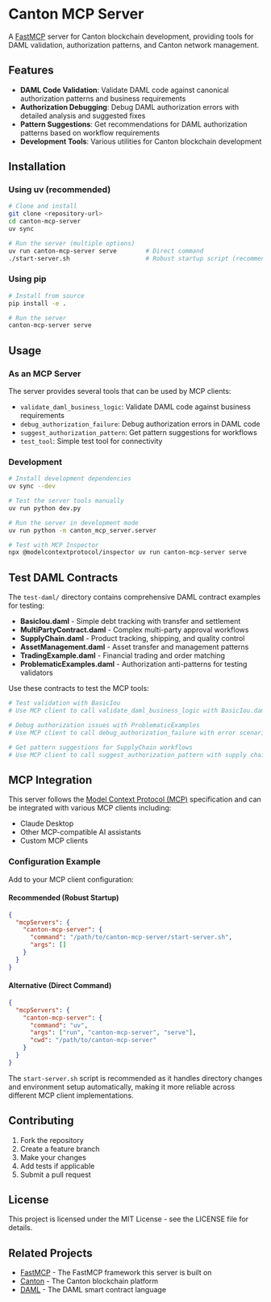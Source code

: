 # Canton MCP Server

A [FastMCP](https://gofastmcp.com/) server for Canton blockchain development, providing tools for DAML validation, authorization patterns, and Canton network management.

## Features

- **DAML Code Validation**: Validate DAML code against canonical authorization patterns and business requirements
- **Authorization Debugging**: Debug DAML authorization errors with detailed analysis and suggested fixes
- **Pattern Suggestions**: Get recommendations for DAML authorization patterns based on workflow requirements
- **Development Tools**: Various utilities for Canton blockchain development

## Installation

### Using uv (recommended)

```bash
# Clone and install
git clone <repository-url>
cd canton-mcp-server
uv sync

# Run the server (multiple options)
uv run canton-mcp-server serve        # Direct command
./start-server.sh                     # Robust startup script (recommended for MCP clients)
```

### Using pip

```bash
# Install from source
pip install -e .

# Run the server
canton-mcp-server serve
```

## Usage

### As an MCP Server

The server provides several tools that can be used by MCP clients:

- `validate_daml_business_logic`: Validate DAML code against business requirements
- `debug_authorization_failure`: Debug authorization errors in DAML code
- `suggest_authorization_pattern`: Get pattern suggestions for workflows
- `test_tool`: Simple test tool for connectivity

### Development

```bash
# Install development dependencies
uv sync --dev

# Test the server tools manually
uv run python dev.py

# Run the server in development mode
uv run python -m canton_mcp_server.server

# Test with MCP Inspector
npx @modelcontextprotocol/inspector uv run canton-mcp-server serve
```

## Test DAML Contracts

The `test-daml/` directory contains comprehensive DAML contract examples for testing:

- **BasicIou.daml** - Simple debt tracking with transfer and settlement
- **MultiPartyContract.daml** - Complex multi-party approval workflows
- **SupplyChain.daml** - Product tracking, shipping, and quality control
- **AssetManagement.daml** - Asset transfer and management patterns
- **TradingExample.daml** - Financial trading and order matching
- **ProblematicExamples.daml** - Authorization anti-patterns for testing validators

Use these contracts to test the MCP tools:

```bash
# Test validation with BasicIou
# Use MCP client to call validate_daml_business_logic with BasicIou.daml content

# Debug authorization issues with ProblematicExamples
# Use MCP client to call debug_authorization_failure with error scenarios

# Get pattern suggestions for SupplyChain workflows
# Use MCP client to call suggest_authorization_pattern with supply chain requirements
```

## MCP Integration

This server follows the [Model Context Protocol (MCP)](https://modelcontextprotocol.io/) specification and can be integrated with various MCP clients including:

- Claude Desktop
- Other MCP-compatible AI assistants
- Custom MCP clients

### Configuration Example

Add to your MCP client configuration:

#### Recommended (Robust Startup)
```json
{
  "mcpServers": {
    "canton-mcp-server": {
      "command": "/path/to/canton-mcp-server/start-server.sh",
      "args": []
    }
  }
}
```

#### Alternative (Direct Command)
```json
{
  "mcpServers": {
    "canton-mcp-server": {
      "command": "uv",
      "args": ["run", "canton-mcp-server", "serve"],
      "cwd": "/path/to/canton-mcp-server"
    }
  }
}
```

The `start-server.sh` script is recommended as it handles directory changes and environment setup automatically, making it more reliable across different MCP client implementations.

## Contributing

1. Fork the repository
2. Create a feature branch
3. Make your changes
4. Add tests if applicable
5. Submit a pull request

## License

This project is licensed under the MIT License - see the LICENSE file for details.

## Related Projects

- [FastMCP](https://gofastmcp.com/) - The FastMCP framework this server is built on
- [Canton](https://www.digitalasset.com/developers) - The Canton blockchain platform
- [DAML](https://docs.daml.com/) - The DAML smart contract language
